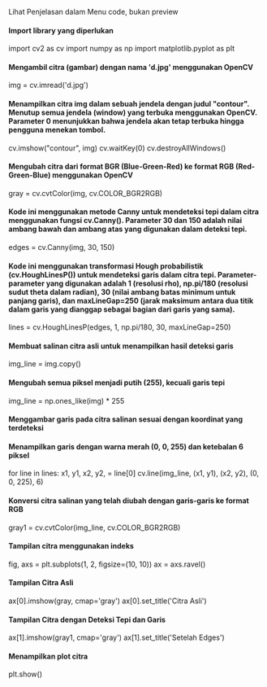 Lihat Penjelasan dalam Menu code, bukan preview

#### Import library yang diperlukan
import cv2 as cv
import numpy as np
import matplotlib.pyplot as plt

#### Mengambil citra (gambar) dengan nama 'd.jpg' menggunakan OpenCV
img = cv.imread('d.jpg')

#### Menampilkan citra img dalam sebuah jendela dengan judul "contour". Menutup semua jendela (window) yang terbuka menggunakan OpenCV. Parameter 0 menunjukkan bahwa jendela akan tetap terbuka hingga pengguna menekan tombol.
cv.imshow("contour", img)
cv.waitKey(0)
cv.destroyAllWindows()

#### Mengubah citra dari format BGR (Blue-Green-Red) ke format RGB (Red-Green-Blue) menggunakan OpenCV
gray = cv.cvtColor(img, cv.COLOR_BGR2RGB)

#### Kode ini menggunakan metode Canny untuk mendeteksi tepi dalam citra menggunakan fungsi cv.Canny(). Parameter 30 dan 150 adalah nilai ambang bawah dan ambang atas yang digunakan dalam deteksi tepi.
edges = cv.Canny(img, 30, 150)

#### Kode ini menggunakan transformasi Hough probabilistik (cv.HoughLinesP()) untuk mendeteksi garis dalam citra tepi. Parameter-parameter yang digunakan adalah 1 (resolusi rho), np.pi/180 (resolusi sudut theta dalam radian), 30 (nilai ambang batas minimum untuk panjang garis), dan maxLineGap=250 (jarak maksimum antara dua titik dalam garis yang dianggap sebagai bagian dari garis yang sama).
lines = cv.HoughLinesP(edges, 1, np.pi/180, 30, maxLineGap=250)

#### Membuat salinan citra asli untuk menampilkan hasil deteksi garis
img_line = img.copy()

#### Mengubah semua piksel menjadi putih (255), kecuali garis tepi
img_line = np.ones_like(img) * 255  

#### Menggambar garis pada citra salinan sesuai dengan koordinat yang terdeteksi
#### Menampilkan garis dengan warna merah (0, 0, 255) dan ketebalan 6 piksel
for line in lines:
    x1, y1, x2, y2, = line[0]
    cv.line(img_line, (x1, y1), (x2, y2), (0, 0, 225), 6)

#### Konversi citra salinan yang telah diubah dengan garis-garis ke format RGB
gray1 = cv.cvtColor(img_line, cv.COLOR_BGR2RGB)

#### Tampilan citra menggunakan indeks
fig, axs = plt.subplots(1, 2, figsize=(10, 10))
ax = axs.ravel()

#### Tampilan Citra Asli
ax[0].imshow(gray, cmap='gray')
ax[0].set_title('Citra Asli')

#### Tampilan Citra dengan Deteksi Tepi dan Garis
ax[1].imshow(gray1, cmap='gray')
ax[1].set_title('Setelah Edges')

#### Menampilkan plot citra
plt.show()
